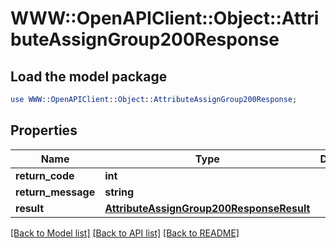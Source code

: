 # WWW::OpenAPIClient::Object::AttributeAssignGroup200Response

## Load the model package
```perl
use WWW::OpenAPIClient::Object::AttributeAssignGroup200Response;
```

## Properties
Name | Type | Description | Notes
------------ | ------------- | ------------- | -------------
**return_code** | **int** |  | [optional] 
**return_message** | **string** |  | [optional] 
**result** | [**AttributeAssignGroup200ResponseResult**](AttributeAssignGroup200ResponseResult.md) |  | [optional] 

[[Back to Model list]](../README.md#documentation-for-models) [[Back to API list]](../README.md#documentation-for-api-endpoints) [[Back to README]](../README.md)


